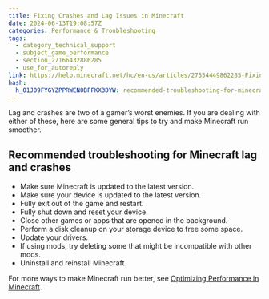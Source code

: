 ```yaml
---
title: Fixing Crashes and Lag Issues in Minecraft
date: 2024-06-13T19:08:57Z
categories: Performance & Troubleshooting
tags:
  - category_technical_support
  - subject_game_performance
  - section_27166432886285
  - use_for_autoreply
link: https://help.minecraft.net/hc/en-us/articles/27554449862285-Fixing-Crashes-and-Lag-Issues-in-Minecraft
hash:
  h_01J09FYGYZPPRWEN0BFFKX3DYW: recommended-troubleshooting-for-minecraft-lag-and-crashes
---
```


Lag and crashes are two of a gamer’s worst enemies. If you are dealing with either of these, here are some general tips to try and make Minecraft run smoother.

## Recommended troubleshooting for Minecraft lag and crashes

- Make sure Minecraft is updated to the latest version.
- Make sure your device is updated to the latest version.
- Fully exit out of the game and restart.
- Fully shut down and reset your device.
- Close other games or apps that are opened in the background.
- Perform a disk cleanup on your storage device to free some space.
- Update your drivers.
- If using mods, try deleting some that might be incompatible with other mods.
- Uninstall and reinstall Minecraft.

For more ways to make Minecraft run better, see [Optimizing Performance in Minecraft](./Optimizing-Performance-in-Minecraft.md).
